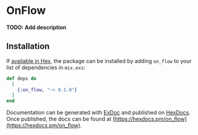 # OnFlow

**TODO: Add description**

## Installation

If [available in Hex](https://hex.pm/docs/publish), the package can be installed
by adding `on_flow` to your list of dependencies in `mix.exs`:

```elixir
def deps do
  [
    {:on_flow, "~> 0.1.0"}
  ]
end
```

Documentation can be generated with [ExDoc](https://github.com/elixir-lang/ex_doc)
and published on [HexDocs](https://hexdocs.pm). Once published, the docs can
be found at [https://hexdocs.pm/on_flow](https://hexdocs.pm/on_flow).

